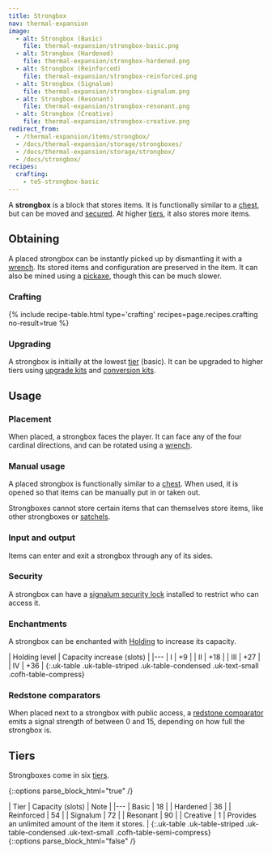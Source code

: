 ```yaml
---
title: Strongbox
nav: thermal-expansion
image:
  - alt: Strongbox (Basic)
    file: thermal-expansion/strongbox-basic.png
  - alt: Strongbox (Hardened)
    file: thermal-expansion/strongbox-hardened.png
  - alt: Strongbox (Reinforced)
    file: thermal-expansion/strongbox-reinforced.png
  - alt: Strongbox (Signalum)
    file: thermal-expansion/strongbox-signalum.png
  - alt: Strongbox (Resonant)
    file: thermal-expansion/strongbox-resonant.png
  - alt: Strongbox (Creative)
    file: thermal-expansion/strongbox-creative.png
redirect_from:
  - /thermal-expansion/items/strongbox/
  - /docs/thermal-expansion/storage/strongboxes/
  - /docs/thermal-expansion/storage/strongbox/
  - /docs/strongbox/
recipes:
  crafting:
    - te5-strongbox-basic
---
```


A **strongbox** is a block that stores items. It is functionally similar to a
[chest](https://minecraft.gamepedia.com/Chest), but can be moved and
[secured](/docs/thermal-foundation/signalum-security-lock/). At higher [tiers](#tiers), it also
stores more items.


Obtaining
---------

A placed strongbox can be instantly picked up by dismantling it with a
[wrench](/docs/wrenches/). Its stored items and configuration are preserved in
the item. It can also be mined using a
[pickaxe](https://minecraft.gamepedia.com/Pickaxe), though this can be much
slower.

### Crafting
{% include recipe-table.html type='crafting' recipes=page.recipes.crafting no-result=true %}

### Upgrading
A strongbox is initially at the lowest [tier](#tiers) (basic). It can be
upgraded to higher tiers using [upgrade kits](/docs/thermal-foundation/upgrade-kits/) and
[conversion kits](/docs/thermal-foundation/conversion-kits/).


Usage
-----

### Placement
When placed, a strongbox faces the player. It can face any of the four cardinal
directions, and can be rotated using a [wrench](/docs/wrenches/).

### Manual usage
A placed strongbox is functionally similar to a
[chest](https://minecraft.gamepedia.com/Chest). When used, it is opened so that
items can be manually put in or taken out.

Strongboxes cannot store certain items that can themselves store items, like
other strongboxes or [satchels](/docs/thermal-expansion/satchel/).

### Input and output
Items can enter and exit a strongbox through any of its sides.

### Security
A strongbox can have a [signalum security lock](/docs/thermal-foundation/signalum-security-lock/)
installed to restrict who can access it.

### Enchantments
A strongbox can be enchanted with [Holding](/docs/cofh-core-4/holding/) to increase its
capacity.

| Holding level | Capacity increase (slots) |
|---
| I | +9 |
| II | +18 |
| III | +27 |
| IV | +36 |
{:.uk-table .uk-table-striped .uk-table-condensed .uk-text-small .cofh-table-compress}

### Redstone comparators
When placed next to a strongbox with public access, a [redstone
comparator](https://minecraft.gamepedia.com/Redstone_Comparator) emits a signal
strength of between 0 and 15, depending on how full the strongbox is.


Tiers
-----

Strongboxes come in six [tiers](/docs/thermal-foundation/tiers/).

{::options parse_block_html="true" /}
<div class="uk-overflow-container">
| Tier | Capacity (slots) | Note |
|---
| Basic | 18 |
| Hardened | 36 |
| Reinforced | 54 |
| Signalum | 72 |
| Resonant | 90 |
| Creative | 1 | Provides an unlimited amount of the item it stores. |
{:.uk-table .uk-table-striped .uk-table-condensed .uk-text-small .cofh-table-semi-compress}
</div>
{::options parse_block_html="false" /}
